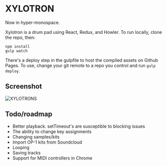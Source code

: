 # XYLOTRON 
Now in hyper-monospace.

Xylotron is a drum pad using React, Redux, and Howler. To run locally, clone the repo, then:

````
npm install
gulp watch
````

There's a deploy step in the gulpfile to host the compiled assets on Github Pages. To use, change your git remote to a repo you control and run `gulp deploy`.

## Screenshot

![XYLOTRONS](https://raw.githubusercontent.com/neiltron/xylotron/master/xylotron.png?token=AAbm2UDcNYjV9h1x6OwIQHYqM7ERXUstks5WwnRZwA%3D%3D)

## Todo/roadmap
- Better playback. setTimeout's are susceptible to blocking issues
- The ability to change key assignments
- Changing samples/kits
- Import OP-1 kits from Soundcloud
- Looping
- Saving tracks
- Support for MIDI controllers in Chrome
